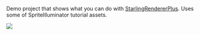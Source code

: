 Demo project that shows what you can do with <a href="https://github.com/Varnius/StarlingRendererPlus">StarlingRendererPlus</a>. Uses some of SpriteIlluminator tutorial assets.

<img src="http://www.nekobit.eu/demos/sprite-illuminator-demo/demo.png" />
